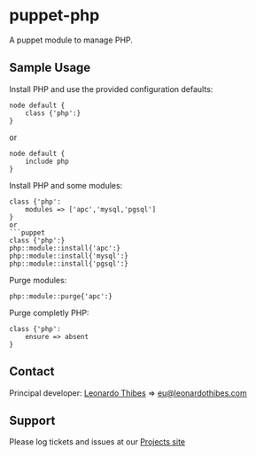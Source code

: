 puppet-php
==========

A puppet module to manage PHP.

## Sample Usage
Install PHP and use the provided configuration defaults:
```puppet
node default {
	class {'php':}
}
```
or
```puppet
node default {
	include php
}
```

Install PHP and some modules:
```puppet
class {'php':
	modules => ['apc','mysql,'pgsql']
}
or
```puppet
class {'php':}
php::module::install{'apc':}
php::module::install{'mysql':}
php::module::install{'pgsql':}
```

Purge modules:
```puppet
php::module::purge{'apc':}
```

Purge completly PHP:
```puppet
class {'php':
	ensure => absent
}
```

Contact
-------

Principal developer:
	[Leonardo Thibes](http://leonardothibes.com) => [eu@leonardothibes.com](mailto:eu@leonardothibes.com)

Support
-------

Please log tickets and issues at our [Projects site](https://github.com/leonardothibes/puppet-php/issues)
